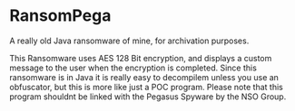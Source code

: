 # RansomPega
A really old Java ransomware of mine, for archivation purposes.

This Ransomware uses AES 128 Bit encryption, and displays a custom message to the user when the encryption is completed.
Since this ransomware is in Java it is really easy to decompilem unless you use an obfuscator, but this is more like just a POC program.
Please note that this program shouldnt be linked with the Pegasus Spyware by the NSO Group.
